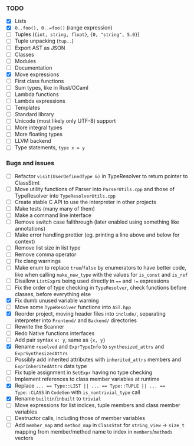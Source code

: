 ### TODO

- [x] Lists
- [x] `0..foo(), 0..=foo()` (range expression)
- [ ] Tuples (`{int, string, float}`, `{0, "string", 5.0}`)
- [ ] Tuple unpacking (`tup..`)
- [ ] Export AST as JSON
- [ ] Classes
- [ ] Modules
- [ ] Documentation
- [x] Move expressions
- [ ] First class functions
- [ ] Sum types, like in Rust/OCaml
- [ ] Lambda functions
- [ ] Lambda expressions
- [ ] Templates
- [ ] Standard library
- [ ] Unicode (most likely only UTF-8) support
- [ ] More integral types
- [ ] More floating types
- [ ] LLVM backend
- [ ] Type statements, `type x = y`

### Bugs and issues

- [ ] Refactor `visit(UserDefinedType &)` in TypeResolver to return pointer to
  ClassStmt
- [ ] Move utility functions of Parser into `ParserUtils.cpp` and those of TypeResolver into
  `TypeResolverUtils.cpp`
- [ ] Create stable C API to use the interpreter in other projects
- [ ] Make tests (many many of them)
- [ ] Make a command line interface
- [ ] Remove switch case fallthrough (later enabled using something like annotations)
- [ ] Make error handling prettier (eg. printing a line above and below for context)
- [ ] Remove list size in list type
- [ ] Remove comma operator
- [ ] Fix clang warnings
- [ ] Make enum to replace `true`/`false` by enumerators to have better code, like when
calling `make_new_type` with the values for `is_const` and `is_ref`
- [ ] Disallow `ListExpr`s being used directly in `==` and `!=` expressions
- [ ] Fix the order of type checking in `TypeResolver`, check functions before classes,
before everything else
- [x] Fix dumb unused variable warning
- [ ] Move some `TypeResolver` functions into `AST.hpp`
- [x] Reorder project, moving header files into `include/`, separating interpreter into
`Frontend/` and `Backend/` directories
- [ ] Rewrite the Scanner
- [ ] Redo Native functions interfaces
- [ ] Add pair syntax `x: y`, same as `{x, y}`
- [x] Rename `resolved` and `ExprTypeInfo` to `synthesized_attrs` and `ExprSynthesizedAttrs`
- [ ] Possibly add inherited attributes with `inherited_attrs` members and
`ExprInheritedAttrs` data type
- [ ] Fix tuple assignment in `SetExpr` having no type checking
- [ ] Implement references to class member variables at runtime
- [x] Replace `... == Type::LIST || ... == Type::TUPLE || ... == Type::CLASS` in
`CodeGen` with `is_nontrivial_type` call
- [x] Rename `builtin`/`inbuilt` to `trivial`
- [ ] Move expressions for list indices, tuple members and class member variables
- [ ] Destructor calls, including those of member variables
- [ ] Add `member_map` and `method_map` in `ClassStmt` for `string_view` -> `size_t`
mapping from member/method name to index in `members`/`methods` vectors
